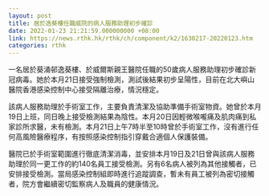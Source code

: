 ```yaml
---
layout: post
title: 居於逸葵樓任職威院的病人服務助理初步確診
date: 2022-01-23 21:21:59.000000000 +08:00
link: https://news.rthk.hk/rthk/ch/component/k2/1630217-20220123.htm
categories: rthk
---
```


一名居於葵涌邨逸葵樓、於威爾斯親王醫院任職的50歲病人服務助理初步確診新冠病毒。她於本月21日接受強制檢測，測試後結果初步呈陽性，目前在北大嶼山醫院香港感染控制中心接受隔離治療，情況穩定。

該病人服務助理於手術室工作，主要負責清潔及協助準備手術室物資。她曾於本月19日上班，同日晚上接受檢測結果為陰性。本月20日因輕微喉嚨痛及肌肉痛到私家診所求醫，未有檢測。本月21日上午7時半至10時曾於手術室工作，沒有進行任何高風險醫療程序，有按照感染控制指引穿戴合適個人保護裝備。

醫院已於手術室範圍進行徹底清潔消毒，並安排本月19日及21日曾與該病人服務助理於同一更工作的約140名員工接受檢測。另有6名病人被列為其他接觸者，已安排接受檢測。當局感染控制組即時進行追蹤調查，暫未有員工被列為密切接觸者，院方會繼續密切監察病人及職員的健康情況。
